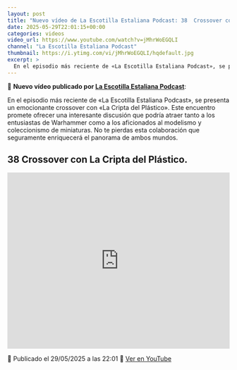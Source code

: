 ```yaml
---
layout: post
title: "Nuevo vídeo de La Escotilla Estaliana Podcast: 38  Crossover con La Cripta del Plástico."
date: 2025-05-29T22:01:15+00:00
categories: videos
video_url: https://www.youtube.com/watch?v=jMhrWoEGQLI
channel: "La Escotilla Estaliana Podcast"
thumbnail: https://i.ytimg.com/vi/jMhrWoEGQLI/hqdefault.jpg
excerpt: >
  En el episodio más reciente de «La Escotilla Estaliana Podcast», se presenta un emocionante crossover con «La Cripta del Plástico». Este encuentro promete ofrecer una interesante discusión que podría atraer tanto a los entusiastas de Warhammer como a los aficionados al modelismo y coleccionismo de miniaturas. No te pierdas esta colaboración que seguramente enriquecerá el panorama de ambos mundos.
---
```


🎥 **Nuevo vídeo publicado por [La Escotilla Estaliana Podcast](https://www.youtube.com/channel/UCnuFKtPyiIav80gPpPFdMiQ)**:

En el episodio más reciente de «La Escotilla Estaliana Podcast», se presenta un emocionante crossover con «La Cripta del Plástico». Este encuentro promete ofrecer una interesante discusión que podría atraer tanto a los entusiastas de Warhammer como a los aficionados al modelismo y coleccionismo de miniaturas. No te pierdas esta colaboración que seguramente enriquecerá el panorama de ambos mundos.

## 38  Crossover con La Cripta del Plástico.

<iframe width="100%" height="400" src="https://www.youtube.com/embed/jMhrWoEGQLI" frameborder="0" allowfullscreen></iframe>

📅 Publicado el 29/05/2025 a las 22:01
🔗 [Ver en YouTube](https://www.youtube.com/watch?v=jMhrWoEGQLI)
